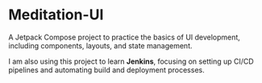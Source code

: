 # Meditation-UI

A Jetpack Compose project to practice the basics of UI development, including components, layouts, and state management.

I am also using this project to learn **Jenkins**, focusing on setting up CI/CD pipelines and automating build and deployment processes.
